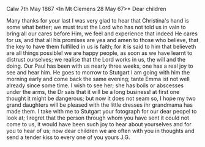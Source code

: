  Calw 7th May 1867
 <In Mt Clemens 28 May 67>*
Dear children

Many thanks for your last I was very glad to hear that Christina's hand is some what better; we must trust the Lord who has not told us in vain to bring all our cares before Him, we feel and experience that indeed He cares for us, and that all his promises are yea and amen to those who believe, that the key to have them fulfilled in us is faith; for it is said to him that believeth are all things possible! we are happy people, as soon as we have learnt to distrust ourselves; we realise that the Lord works in us, the will and the doing. Our Paul has been with us nearly three weeks, one has a real joy to see and hear him. He goes to morrow to Stutgart I am going with him the morning early and come back the same evening; tante Emma ist not well already since some time. I wish to see her; she has boils or abscesses under the arms, the Dr sais that it will be a long business! at first one thought it might be dangerous; but now it does not seam so, 
I hope my two grand daughters will be pleased with the little dresses ihr grandmama has made them. I take with me to Stutgart your fotograph for our dear peopel to look at; I regret that the person through whom you have sent it could not come to us, it would have been such joy to hear about yourselves and for you to hear of us; now dear children we are often with you in thoughts and send a tender kiss to every one of you
 yours J.G.
